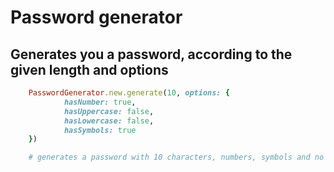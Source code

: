 # Password generator

## Generates you a password, according to the given length and options

```ruby
    PasswordGenerator.new.generate(10, options: {
            hasNumber: true,
            hasUppercase: false,
            hasLowercase: false,
            hasSymbols: true
    })

    # generates a password with 10 characters, numbers, symbols and no uppercase and lowercase letters
```

